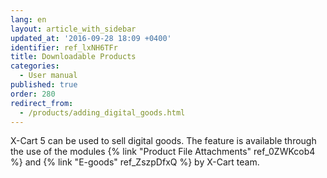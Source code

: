 ```yaml
---
lang: en
layout: article_with_sidebar
updated_at: '2016-09-28 18:09 +0400'
identifier: ref_lxNH6TFr
title: Downloadable Products
categories:
  - User manual
published: true
order: 280
redirect_from:
  - /products/adding_digital_goods.html
---
```

X-Cart 5 can be used to sell digital goods. The feature is available through the use of the modules {% link "Product File Attachments" ref_0ZWKcob4 %} and {% link "E-goods" ref_ZszpDfxQ %} by X-Cart team.
